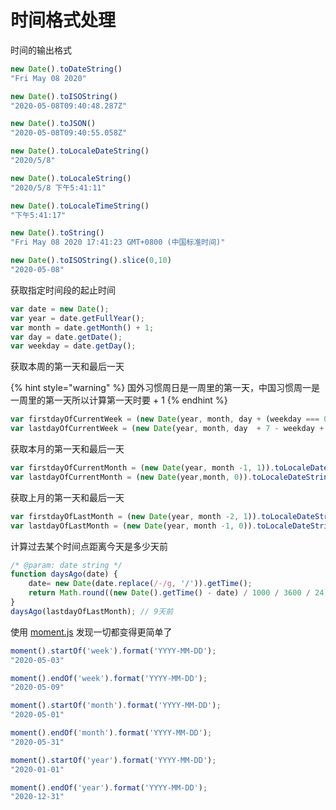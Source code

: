 # 时间格式处理

时间的输出格式

```javascript
new Date().toDateString()
"Fri May 08 2020"

new Date().toISOString()
"2020-05-08T09:40:48.287Z"

new Date().toJSON()
"2020-05-08T09:40:55.058Z"

new Date().toLocaleDateString()
"2020/5/8"

new Date().toLocaleString()
"2020/5/8 下午5:41:11"

new Date().toLocaleTimeString()
"下午5:41:17"

new Date().toString()
"Fri May 08 2020 17:41:23 GMT+0800 (中国标准时间)"

new Date().toISOString().slice(0,10)
"2020-05-08"
```

获取指定时间段的起止时间

```javascript
var date = new Date();
var year = date.getFullYear();
var month = date.getMonth() + 1;
var day = date.getDate();
var weekday = date.getDay();
```

获取本周的第一天和最后一天

{% hint style="warning" %}
国外习惯周日是一周里的第一天，中国习惯周一是一周里的第一天所以计算第一天时要 + 1
{% endhint %}

```javascript
var firstdayOfCurrentWeek = (new Date(year, month, day + (weekday === 0 ? -6 : 1) - weekday + 1 )).toISOString().slice(0, 10);
var lastdayOfCurrentWeek = (new Date(year, month, day  + 7 - weekday + 1 )).toISOString().slice(0, 10);
```

获取本月的第一天和最后一天

```javascript
var firstdayOfCurrentMonth = (new Date(year, month -1, 1)).toLocaleDateString();
var lastdayOfCurrentMonth = (new Date(year,month, 0)).toLocaleDateString();
```

获取上月的第一天和最后一天

```javascript
var firstdayOfLastMonth = (new Date(year, month -2, 1)).toLocaleDateString();
var lastdayOfLastMonth = (new Date(year, month -1, 0)).toLocaleDateString();
```

计算过去某个时间点距离今天是多少天前

```javascript
/* @param: date string */
function daysAgo(date) {
    date= new Date(date.replace(/-/g, '/')).getTime();
    return Math.round((new Date().getTime() - date) / 1000 / 3600 / 24) + '天前';
}
daysAgo(lastdayOfLastMonth); // 9天前
```

使用 [moment.js](http://momentjs.cn/) 发现一切都变得更简单了

```javascript
moment().startOf('week').format('YYYY-MM-DD');
"2020-05-03"

moment().endOf('week').format('YYYY-MM-DD');
"2020-05-09"

moment().startOf('month').format('YYYY-MM-DD');
"2020-05-01"

moment().endOf('month').format('YYYY-MM-DD');
"2020-05-31"

moment().startOf('year').format('YYYY-MM-DD');
"2020-01-01"

moment().endOf('year').format('YYYY-MM-DD');
"2020-12-31"
```



